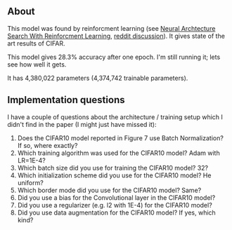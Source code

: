 ## About

This model was found by reinforcment learning (see [Neural Archtecture Search With Reinforcment Learning](https://arxiv.org/abs/1611.01578), [reddit discussion](https://www.reddit.com/r/MachineLearning/comments/5b5022)). It gives state of
the art results of CIFAR.

This model gives 28.3% accuracy after one epoch. I'm still running it; lets see
how well it gets.

It has 4,380,022 parameters (4,374,742 trainable parameters).


## Implementation questions

I have a couple of questions about the architecture / training setup which I
didn't find in the paper (I might just have missed it):

1. Does the CIFAR10 model reported in Figure 7 use Batch Normalization? If so, where exactly?
2. Which training algorithm was used for the CIFAR10 model? Adam with LR=1E-4?
3. Which batch size did you use for training the CIFAR10 model? 32?
4. Which initialization scheme did you use for the CIFAR10 model? He uniform?
5. Which border mode did you use for the CIFAR10 model? Same?
6. Did you use a bias for the Convolutional layer in the CIFAR10 model?
7. Did you use a regularizer (e.g. l2 with 1E-4) for the CIFAR10 model?
8. Did you use data augmentation for the CIFAR10 model? If yes, which kind?

